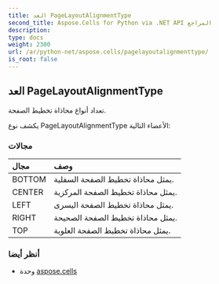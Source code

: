 ```yaml
---
title: العد PageLayoutAlignmentType
second_title: Aspose.Cells for Python via .NET API المراجع
description:
type: docs
weight: 2300
url: /ar/python-net/aspose.cells/pagelayoutalignmenttype/
is_root: false
---
```

##  العد PageLayoutAlignmentType
تعداد أنواع محاذاة تخطيط الصفحة.



يكشف نوع PageLayoutAlignmentType الأعضاء التالية:

###  مجالات
| مجال| وصف|
| :- | :- |
| BOTTOM | يمثل محاذاة تخطيط الصفحة السفلية.|
| CENTER | يمثل محاذاة تخطيط الصفحة المركزية.|
| LEFT |يمثل محاذاة تخطيط الصفحة اليسرى.|
| RIGHT | يمثل محاذاة تخطيط الصفحة الصحيحة.|
| TOP | يمثل محاذاة تخطيط الصفحة العلوية.|



###  أنظر أيضا
* وحدة [aspose.cells](..)
